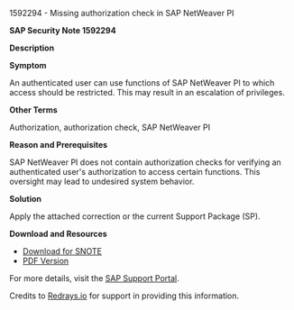 1592294 - Missing authorization check in SAP NetWeaver PI

**SAP Security Note 1592294**

**Description**

**Symptom**

An authenticated user can use functions of SAP NetWeaver PI to which access should be restricted. This may result in an escalation of privileges.

**Other Terms**

Authorization, authorization check, SAP NetWeaver PI

**Reason and Prerequisites**

SAP NetWeaver PI does not contain authorization checks for verifying an authenticated user's authorization to access certain functions. This oversight may lead to undesired system behavior.

**Solution**

Apply the attached correction or the current Support Package (SP).

**Download and Resources**

- [Download for SNOTE](https://notesdownloads.sap.com/note/0040000009453052017)
- [PDF Version](https://userapps.support.sap.com/sap/support/sfm/notes/print/0001592294?language=en-US&token=EA28F118D824326FAD02EFA47E48A760)

For more details, visit the [SAP Support Portal](https://me.sap.com/sap/support/notes/0001592294).

Credits to [Redrays.io](https://redrays.io) for support in providing this information.
